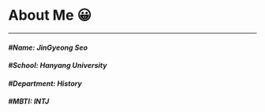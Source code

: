 # About Me 😀
---
#### *#Name:* *JinGyeong Seo*

#### *#School:* *Hanyang University*

#### *#Department:* *History*

#### *#MBTI:* *INTJ*